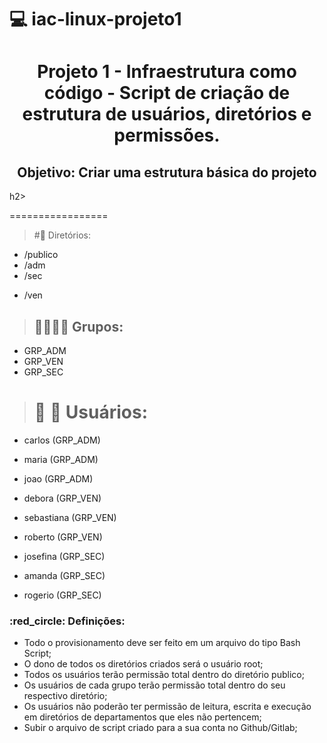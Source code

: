 # :computer: iac-linux-projeto1
<h1 align="center">Projeto 1 - Infraestrutura como código - Script de criação de estrutura de usuários, diretórios e permissões.</h1>

<h2 align="center">Objetivo: Criar uma estrutura básica do projeto</h2>h2>

=================

> #:file_folder: Diretórios:

- /publico
- /adm
- /sec</p>
- /ven</p>

> ## :family_man_woman_girl_boy: Grupos:
- GRP_ADM
- GRP_VEN
- GRP_SEC

> # :adult: :woman: Usuários:
- carlos (GRP_ADM)
- maria (GRP_ADM)
- joao (GRP_ADM)

- debora (GRP_VEN)
- sebastiana (GRP_VEN)
- roberto (GRP_VEN)

- josefina (GRP_SEC)
- amanda (GRP_SEC)
- rogerio (GRP_SEC)

<h3>:red_circle: Definições:</h3>

- Todo o provisionamento deve ser feito em um arquivo do tipo Bash Script;
- O dono de todos os diretórios criados será o usuário root;
- Todos os usuários terão permissão total dentro do diretório publico;
- Os usuários de cada grupo terão permissão total dentro do seu respectivo diretório;
- Os usuários não poderão ter permissão de leitura, escrita e execução em diretórios de departamentos que eles não pertencem;
- Subir o arquivo de script criado para a sua conta no Github/Gitlab;
